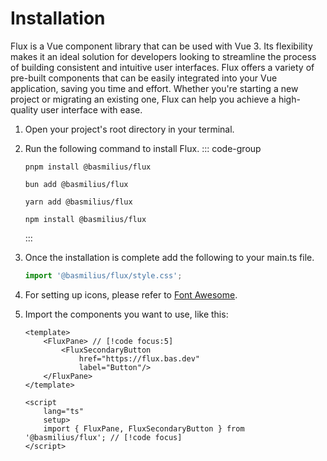 <script setup>
import { FluxDatePicker, FluxPrimaryButton } from '@basmilius/flux';
</script>

# Installation

Flux is a Vue component library that can be used with Vue 3. Its flexibility makes it an ideal solution for developers looking to streamline the process of building consistent and intuitive user interfaces. Flux offers a variety of pre-built components that can be easily integrated into your Vue application, saving you time and effort. Whether you're starting a new project or migrating an existing one, Flux can help you achieve a high-quality user interface with ease.

1. Open your project's root directory in your terminal.

2. Run the following command to install Flux.
   ::: code-group
   
   ```shell [PNPM]
   pnpm install @basmilius/flux
   ```
   
   ```shell [Bun]
   bun add @basmilius/flux
   ```
   
   ```shell [Yarn]
   yarn add @basmilius/flux
   ```
   
   ```shell [NPM]
   npm install @basmilius/flux
   ```
   
   :::
   
3. Once the installation is complete add the following to your main.ts file.
   ```ts
   import '@basmilius/flux/style.css';
   ```
   
4. For setting up icons, please refer to [Font Awesome](./font-awesome).
   
5. Import the components you want to use, like this:
   ```vue
   <template>
       <FluxPane> // [!code focus:5]
           <FluxSecondaryButton
               href="https://flux.bas.dev"
               label="Button"/>
       </FluxPane>
   </template>
   
   <script
       lang="ts"
       setup>
       import { FluxPane, FluxSecondaryButton } from '@basmilius/flux'; // [!code focus]
   </script>
   ```
